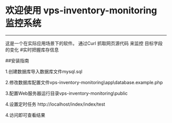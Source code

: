 # 欢迎使用 vps-inventory-monitoring 监控系统

------

这是一个在实际应用场景下的软件。
通过Curl 抓取网页源代码 来监控 目标字段的变化
#实时把握库存信息

##安装指南

1.创建数据库导入数据库文件mysql.sql

2.修改数据库配置文件vps-inventory-monitoring\app\database.example.php

3.配置Web服务器运行目录vps-inventory-monitoring\public

4.设置定时任务 http://localhost/index/index/test

4.访问即可查看结果